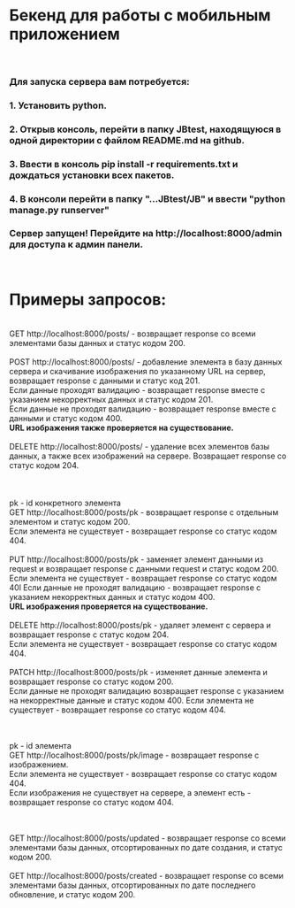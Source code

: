 <h1>Бекенд для работы с мобильным приложением</h1><br>

<h3>Для запуска сервера вам потребуется:</h3>
<h3>1. Установить python.</h3>
<h3>2. Открыв консоль, перейти в папку JBtest, находящуюся в одной директории с файлом README.md на github.</h3>
<h3>3. Ввести в консоль pip install -r requirements.txt и дождаться установки всех пакетов.</h3>
<h3>4. В консоли перейти в папку "...JBtest/JB" и ввести "python manage.py runserver"</h3>
<h3>Сервер запущен! Перейдите на http://localhost:8000/admin для доступа к админ панели.</h3>
<br>
<h1>Примеры запросов:</h1>
<br>
<l>GET</l>  http://localhost:8000/posts/ - возвращает response со всеми элементами базы данных и статус кодом 200.<br><br>
<l>POST</l> http://localhost:8000/posts/ - добавление элемента в базу данных сервера и скачивание изображения по указанному URL на сервер, возвращает response с данными и статус код 201. <br>
Если данные проходят валидацию - возвращает response вместе с указанием некорректных данных и статус кодом 201.<br> 
Если данные не проходят валидацию - возвращает response вместе с данными и статус кодом 400. <br>
<strong>URL изображения также проверяется на существование.</strong><br><br>
<l>DELETE</l> http://localhost:8000/posts/ - удаление всех элементов базы данных, а также всех изображений на сервере. Возвращает response со статус кодом 204.<br>
<br><br><br>
pk - id конкретного элемента<br>
<l>GET</l> http://localhost:8000/posts/pk - возвращает response с отдельным элементом и статус кодом 200. <br>
Если элемента не существует - возвращает response со статус кодом 404.<br><br>
<l>PUT</l> http://localhost:8000/posts/pk - заменяет элемент данными из request и возвращает response с данными request и статус кодом 200.<br>
Если элемента не существует - возвращает response со статус кодом 40l
Если данные не проходят валидацию - возвращает response с указанием некорректных данных и статус кодом 400.<br> 
<strong>URL изображения проверяется на существование.</strong> <br><br>
<l>DELETE</l> http://localhost:8000/posts/pk - удаляет элемент с сервера и возвращает response с статус кодом 204.<br>
Если элемента не существует - возвращает response со статус кодом 404.<br><br>
<l>PATCH</l> http://localhost:8000/posts/pk - изменяет данные элемента и возвращает response со статус кодом 200.<br>
Если данные не проходят валидацию возвращает response с указанием на некорректные данные и статус кодом 400.
Если элемента не существует - возвращает response со статус кодом 404.<br><br><br>

pk - id элемента<br>
<l>GET</l> http://localhost:8000/posts/pk/image - возвращает response с изображением.<br>
Если элемента не существует - возвращает response со статус кодом 404.<br>
Если изображения не существует на сервере, а элемент есть - возвращает response со статус кодом 404.<br><br><br>

<l>GET</l> http://localhost:8000/posts/updated - возвращает response со всеми элементами базы данных, отсортированных по дате создания, и статус кодом 200.<br><br>
<l>GET</l> http://localhost:8000/posts/created - возвращает response со всеми элементами базы данных, отсортированных по дате последнего обновление, и статус кодом 200.<br><br>